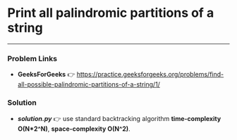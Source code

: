 # Print all palindromic partitions of a string

---

### Problem Links
- **__GeeksForGeeks__** :point_right: https://practice.geeksforgeeks.org/problems/find-all-possible-palindromic-partitions-of-a-string/1/

### Solution
- **_solution.py_** :point_right: use standard backtracking algorithm **time-complexity O(N*2^N)**, **space-complexity O(N^2)**.
